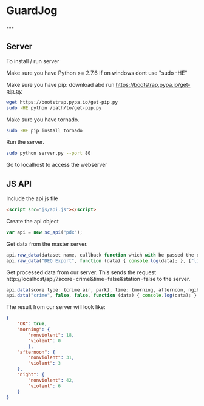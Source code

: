 <h1>GuardJog</h1>
---

Server
---

To install / run server

Make sure you have Python >= 2.7.6
If on windows dont use "sudo -HE"

Make sure you have pip: download abd run https://bootstrap.pypa.io/get-pip.py
```bash
wget https://bootstrap.pypa.io/get-pip.py
sudo -HE python /path/to/get-pip.py
```
Make sure you have tornado.

```bash
sudo -HE pip install tornado
```
Run the server.
```bash
sudo python server.py --port 80
```
Go to localhost to access the webserver

JS API
---

Include the api.js file
```html
<script src="js/api.js"></script>
```
Create the api object
```javascript
var api = new sc_api("pdx");
```
Get data from the master server.

```javascript
api.raw_data(dataset name, callback function which with be passed the object, query params as object );
api.raw_data("DEQ Export", function (data) { console.log(data); }, {"limit": 100} );
```
Get processed data from our server. This sends the request http://localhost/api/?score=crime&time=false&station=false to the server.

```javascript
api.data(score type: (crime air, park), time: (morning, afternoon, ngiht), station id, callback function which with be passed the object );
api.data("crime", false, false, function (data) { console.log(data); } );
```

The result from our server will look like:

```json
{
    "OK": true,
    "morning": {
        "nonviolent": 18,
        "violent": 0
        },
    "afternoon": {
        "nonviolent": 31,
        "violent": 3
    },
    "night": {
        "nonviolent": 42,
        "violent": 6
    }
}
```
